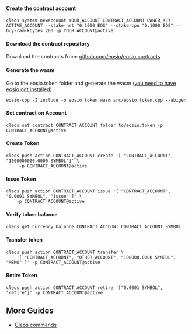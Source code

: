 #### Create the contract account

    cleos system newaccount YOUR_ACCOUNT CONTRACT_ACCOUNT OWNER_KEY ACTIVE_ACCOUNT --stake-net "0.1000 EOS" --stake-cpu "0.1000 EOS" --buy-ram-kbytes 200 -p YOUR_ACCOUNT@active

#### Download the contract repository

Download the contracts from: [github.com/eosio/eosio.contracts](https://github.com/eosio/eosio.contracts)

#### Generate the wasm

Go to the eosio.token folder and generate the wasm ([you need to have eosio.cdt installed](https://developers.eos.io/eosio-home/docs/installing-the-contract-development-toolkit))

    eosio-cpp -I include -o eosio.token.wasm src/eosio.token.cpp --abigen

#### Set contract on Account

    cleos set contract CONTRACT_ACCOUNT folder_to/eosio.token -p CONTRACT_ACCOUNT@active

#### Create Token

    cleos push action CONTRACT_ACCOUNT create '[ "CONTRACT_ACCOUNT", "1000000000.0000 SYMBOL"]' \
         -p CONTRACT_ACCOUNT@active

#### Issue Token

    cleos push action CONTRACT_ACCOUNT issue '[ "CONTRACT_ACCOUNT", "0.0001 SYMBOL", "issue" ]' \
        -p CONTRACT_ACCOUNT@active

#### Verify token balance

    cleos get currency balance CONTRACT_ACCOUNT CONTRACT_ACCOUNT SYMBOL

#### Transfer token

    cleos push action CONTRACT_ACCOUNT transfer \
        '[ "CONTRACT_ACCOUNT", "OTHER_ACCOUNT", "100000.0000 SYMBOL", "MEMO" ]' -p CONTRACT_ACCOUNT@active

#### Retire Token

    cleos push action CONTRACT_ACCOUNT retire '["0.0001 SYMBOL", "retire"]' -p CONTRACT_ACCOUNT@active


## More Guides

* [Cleos commands](/)
